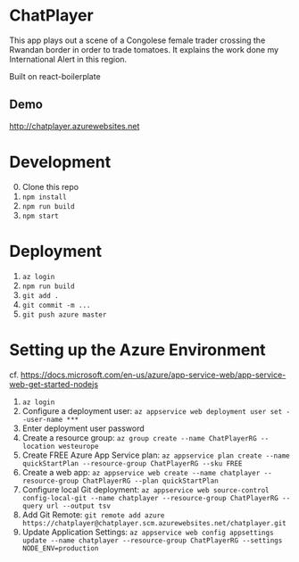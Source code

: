 # ChatPlayer
This app plays out a scene of a Congolese female trader crossing the Rwandan border in order to trade tomatoes. It explains the work done my International Alert in this region.

Built on react-boilerplate

## Demo
http://chatplayer.azurewebsites.net

# Development
0. Clone this repo
1. `npm install`
2. `npm run build`
3. `npm start`

# Deployment
1. `az login`
2. `npm run build`
3. `git add .`
4. `git commit -m ...`
5. `git push azure master`

# Setting up the Azure Environment
cf. https://docs.microsoft.com/en-us/azure/app-service-web/app-service-web-get-started-nodejs
1. `az login`
2. Configure a deployment user: `az appservice web deployment user set --user-name ***`
3. Enter deployment user password
4. Create a resource group: `az group create --name ChatPlayerRG --location westeurope`
5. Create FREE Azure App Service plan: `az appservice plan create --name quickStartPlan --resource-group ChatPlayerRG --sku FREE`
6. Create a web app: `az appservice web create --name chatplayer --resource-group ChatPlayerRG --plan quickStartPlan`
7. Configure local Git deployment: `az appservice web source-control config-local-git --name chatplayer --resource-group ChatPlayerRG --query url --output tsv`
8. Add Git Remote: `git remote add azure https://chatplayer@chatplayer.scm.azurewebsites.net/chatplayer.git`
9. Update Application Settings: `az appservice web config appsettings update --name chatplayer --resource-group ChatPlayerRG --settings NODE_ENV=production`